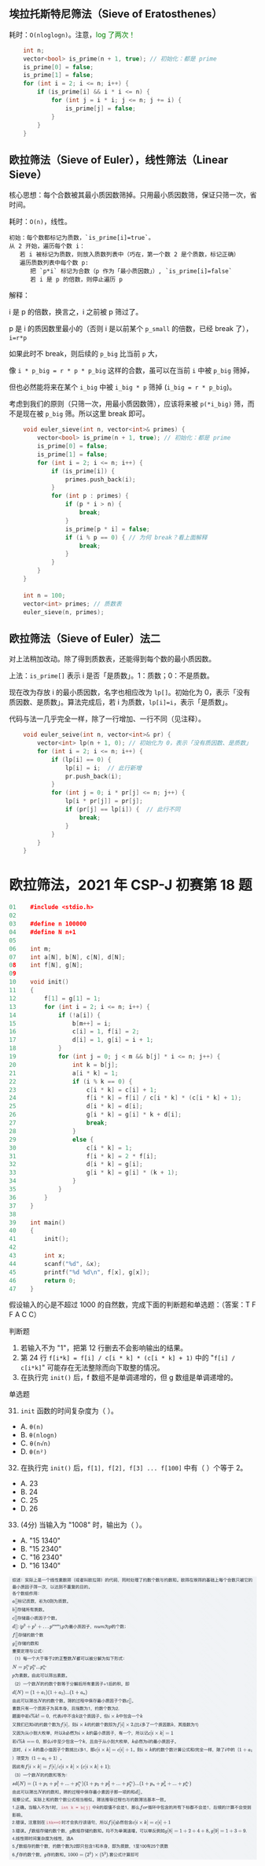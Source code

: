 ## 埃拉托斯特尼筛法（Sieve of Eratosthenes）

耗时：`O(nloglogn)`。注意，<font color="green">log 了两次！</font>

```cpp
    int n;
    vector<bool> is_prime(n + 1, true); // 初始化：都是 prime
    is_prime[0] = false;
    is_prime[1] = false;
    for (int i = 2; i <= n; i++) {
        if (is_prime[i] && i * i <= n) {
            for (int j = i * i; j <= n; j += i) {
                is_prime[j] = false;
            }
        }
    }
```

## 欧拉筛法（Sieve of Euler），线性筛法（Linear Sieve）

核心思想：每个合数被其最小质因数筛掉。只用最小质因数筛，保证只筛一次，省时间。

耗时：`O(n)`，线性。

```
初始：每个数都标记为质数，`is_prime[i]=true`。
从 2 开始，遍历每个数 i：
   若 i 被标记为质数，则放入质数列表中（巧在，第一个数 2 是个质数，标记正确）
   遍历质数列表中每个数 p:
      把 `p*i` 标记为合数（p 作为「最小质因数」）, `is_prime[i]=false`
      若 i 是 p 的倍数，则停止遍历 p
```

解释：

i 是 p 的倍数，换言之，i 之前被 p 筛过了。

p 是 i 的质因数里最小的（否则 i 是以前某个 `p_small` 的倍数，已经 break 了），`i=r*p`

如果此时不 break，则后续的 `p_big` 比当前 `p` 大，

像 `i * p_big = r * p * p_big` 这样的合数，虽可以在当前 `i` 中被 `p_big` 筛掉，

但也必然能将来在某个 `i_big` 中被 `i_big * p` 筛掉 (`i_big = r * p_big`)。

考虑到我们的原则（只筛一次，用最小质因数筛），应该将来被 `p(*i_big)` 筛，而不是现在被 `p_big` 筛。所以这里 break 即可。

```cpp
    void euler_sieve(int n, vector<int>& primes) {
        vector<bool> is_prime(n + 1, true); // 初始化：都是 prime
        is_prime[0] = false;
        is_prime[1] = false;
        for (int i = 2; i <= n; i++) {
            if (is_prime[i]) {
                primes.push_back(i);
            }
            for (int p : primes) {
                if (p * i > n) {
                    break;
                }
                is_prime[p * i] = false;
                if (i % p == 0) { // 为何 break？看上面解释
                    break;
                }
            }
        }
    }

    int n = 100;
    vector<int> primes; // 质数表
    euler_sieve(n, primes);
```

## 欧拉筛法（Sieve of Euler）法二

对上法稍加改动。除了得到质数表，还能得到每个数的最小质因数。

上法：`is_prime[]` 表示 i 是否「是质数」。1：质数；0：不是质数。

现在改为存放 i 的最小质因数，名字也相应改为 `lp[]`。初始化为 0，表示「没有质因数、是质数」。算法完成后，若 i 为质数，`lp[i]=i`，表示「是质数」。

代码与法一几乎完全一样，除了一行增加、一行不同（见注释）。

```cpp
    void euler_seive(int n, vector<int>& pr) {
        vector<int> lp(n + 1, 0); // 初始化为 0，表示「没有质因数、是质数」
        for (int i = 2; i <= n; i++) {
            if (lp[i] == 0) {
                lp[i] = i;  // 此行新增
                pr.push_back(i);
            }
            for (int j = 0; i * pr[j] <= n; j++) {
                lp[i * pr[j]] = pr[j];
                if (pr[j] == lp[i]) {  // 此行不同
                    break;
                }
            }
        }
    }
```

# 欧拉筛法，2021 年 CSP-J 初赛第 18 题

```cpp
01    #include <stdio.h>
02
03    #define n 100000
04    #define N n+1
05
06    int m;
07    int a[N], b[N], c[N], d[N];
08    int f[N], g[N];
09
10    void init() 
11    {
12        f[1] = g[1] = 1;
13        for (int i = 2; i <= n; i++) {
14            if (!a[i]) {
15                b[m++] = i;
16                c[i] = 1, f[i] = 2;
17                d[i] = 1, g[i] = i + 1;
18            }
19            for (int j = 0; j < m && b[j] * i <= n; j++) {
20                int k = b[j];
21                a[i * k] = 1;
22                if (i % k == 0) {
23                    c[i * k] = c[i] + 1;
24                    f[i * k] = f[i] / c[i * k] * (c[i * k] + 1);
25                    d[i * k] = d[i];
26                    g[i * k] = g[i] * k + d[i];
27                    break;
28                }
29                else {
30                    c[i * k] = 1;
31                    f[i * k] = 2 * f[i];
32                    d[i * k] = g[i];
33                    g[i * k] = g[i] * (k + 1);
34                }
35            }
36        }
37    }
38
39    int main() 
40    {
41        init();
42        
43        int x;
44        scanf("%d", &x);
45        printf("%d %d\n", f[x], g[x]);
46        return 0;
47    }
```

假设输入的心是不超过 1000 的自然数，完成下面的判断题和单选题：（答案：T F F A C C）

判断题

1. 若输入不为 "1"，把第 12 行删去不会影响输出的结果。
2. 第 24 行 `f[i*k] = f[i] / c[i * k] * (c[i * k] + 1)` 中的 "`f[i] / c[i*k]`" 可能存在无法整除而向下取整的情况。
3. 在执行完 `init()` 后，f 数组不是单调递增的，但 g 数组是单调递增的。

单选题

31. `init` 函数的时间复杂度为（ ）。
- A. `θ(n)`
- B. `θ(nlogn)`
- C. `θ(n√n)`
- D. `θ(n²)`

32. 在执行完 `init()` 后，`f[1], f[2], f[3] ... f[100]` 中有（ ）个等于 2。
- A. 23
- B. 24
- C. 25
- D. 26

33. (4分) 当输入为 "1008" 时，输出为（ ）。
- A. "15 1340"
- B. "15 2340"
- C. "16 2340"
- D. "16 1340"

![pic](pics/cspj-2021-euler-sieve.png)
